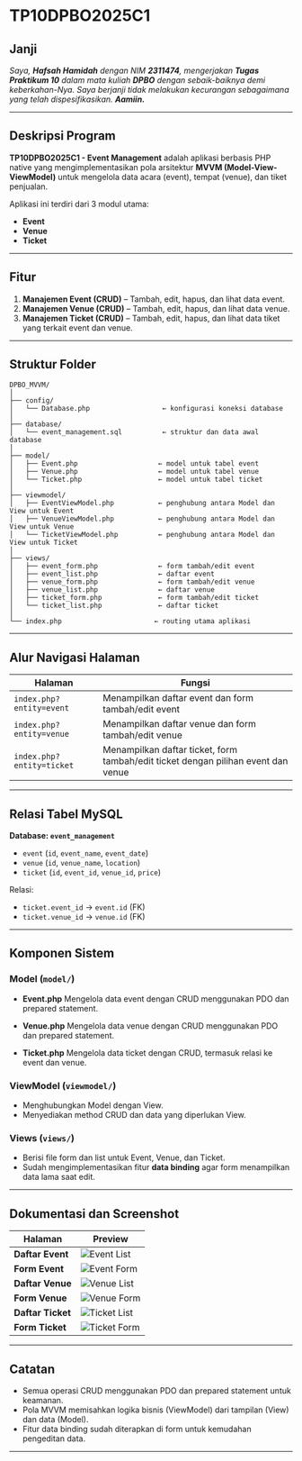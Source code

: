 # TP10DPBO2025C1

## Janji

*Saya, **Hafsah Hamidah** dengan NIM **2311474**, mengerjakan **Tugas Praktikum 10** dalam mata kuliah **DPBO** dengan sebaik-baiknya demi keberkahan-Nya.
Saya berjanji tidak melakukan kecurangan sebagaimana yang telah dispesifikasikan. **Aamiin.***

---

## Deskripsi Program

**TP10DPBO2025C1 - Event Management** adalah aplikasi berbasis PHP native yang mengimplementasikan pola arsitektur **MVVM (Model-View-ViewModel)** untuk mengelola data acara (event), tempat (venue), dan tiket penjualan.

Aplikasi ini terdiri dari 3 modul utama:

* **Event**
* **Venue**
* **Ticket**

---

## Fitur

1. **Manajemen Event (CRUD)** – Tambah, edit, hapus, dan lihat data event.
2. **Manajemen Venue (CRUD)** – Tambah, edit, hapus, dan lihat data venue.
3. **Manajemen Ticket (CRUD)** – Tambah, edit, hapus, dan lihat data tiket yang terkait event dan venue.

---

## Struktur Folder

```
DPBO_MVVM/
│
├── config/
│   └── Database.php                  ← konfigurasi koneksi database
│
├── database/
│   └── event_management.sql          ← struktur dan data awal database
│
├── model/
│   ├── Event.php                    ← model untuk tabel event
│   ├── Venue.php                    ← model untuk tabel venue
│   └── Ticket.php                   ← model untuk tabel ticket
│
├── viewmodel/
│   ├── EventViewModel.php           ← penghubung antara Model dan View untuk Event
│   ├── VenueViewModel.php           ← penghubung antara Model dan View untuk Venue
│   └── TicketViewModel.php          ← penghubung antara Model dan View untuk Ticket
│
├── views/
│   ├── event_form.php               ← form tambah/edit event
│   ├── event_list.php               ← daftar event
│   ├── venue_form.php               ← form tambah/edit venue
│   ├── venue_list.php               ← daftar venue
│   ├── ticket_form.php              ← form tambah/edit ticket
│   └── ticket_list.php              ← daftar ticket
│
└── index.php                       ← routing utama aplikasi
```

---

## Alur Navigasi Halaman

| Halaman                   | Fungsi                                                                            |
| ------------------------- | --------------------------------------------------------------------------------- |
| `index.php?entity=event`  | Menampilkan daftar event dan form tambah/edit event                               |
| `index.php?entity=venue`  | Menampilkan daftar venue dan form tambah/edit venue                               |
| `index.php?entity=ticket` | Menampilkan daftar ticket, form tambah/edit ticket dengan pilihan event dan venue |

---

## Relasi Tabel MySQL

**Database: `event_management`**

* `event` (`id`, `event_name`, `event_date`)
* `venue` (`id`, `venue_name`, `location`)
* `ticket` (`id`, `event_id`, `venue_id`, `price`)

Relasi:

* `ticket.event_id` → `event.id` (FK)
* `ticket.venue_id` → `venue.id` (FK)

---

## Komponen Sistem

### Model (`model/`)

* **Event.php**
  Mengelola data event dengan CRUD menggunakan PDO dan prepared statement.

* **Venue.php**
  Mengelola data venue dengan CRUD menggunakan PDO dan prepared statement.

* **Ticket.php**
  Mengelola data ticket dengan CRUD, termasuk relasi ke event dan venue.

### ViewModel (`viewmodel/`)

* Menghubungkan Model dengan View.
* Menyediakan method CRUD dan data yang diperlukan View.

### Views (`views/`)

* Berisi file form dan list untuk Event, Venue, dan Ticket.
* Sudah mengimplementasikan fitur **data binding** agar form menampilkan data lama saat edit.

---

## Dokumentasi dan Screenshot

| Halaman           | Preview                                     |
| ----------------- | ------------------------------------------- |
| **Daftar Event**  | ![Event List](screenshots/event_list.png)   |
| **Form Event**    | ![Event Form](screenshots/event_form.png)   |
| **Daftar Venue**  | ![Venue List](screenshots/venue_list.png)   |
| **Form Venue**    | ![Venue Form](screenshots/venue_form.png)   |
| **Daftar Ticket** | ![Ticket List](screenshots/ticket_list.png) |
| **Form Ticket**   | ![Ticket Form](screenshots/ticket_form.png) |

---

## Catatan

* Semua operasi CRUD menggunakan PDO dan prepared statement untuk keamanan.
* Pola MVVM memisahkan logika bisnis (ViewModel) dari tampilan (View) dan data (Model).
* Fitur data binding sudah diterapkan di form untuk kemudahan pengeditan data.

---

